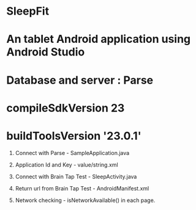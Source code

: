 # SleepFit
# An tablet Android application using Android Studio
# Database and server : Parse
# compileSdkVersion 23
# buildToolsVersion '23.0.1'

1. Connect with Parse - SampleApplication.java

2. Application Id and Key - value/string.xml

3. Connect with Brain Tap Test - SleepActivity.java

4. Return url from Brain Tap Test - AndroidManifest.xml

5. Network checking - isNetworkAvailable() in each page.
